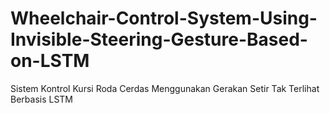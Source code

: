# Wheelchair-Control-System-Using-Invisible-Steering-Gesture-Based-on-LSTM
Sistem Kontrol Kursi Roda Cerdas Menggunakan Gerakan Setir Tak Terlihat Berbasis LSTM
